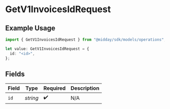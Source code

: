 # GetV1InvoicesIdRequest

## Example Usage

```typescript
import { GetV1InvoicesIdRequest } from "@midday/sdk/models/operations";

let value: GetV1InvoicesIdRequest = {
  id: "<id>",
};
```

## Fields

| Field              | Type               | Required           | Description        |
| ------------------ | ------------------ | ------------------ | ------------------ |
| `id`               | *string*           | :heavy_check_mark: | N/A                |
